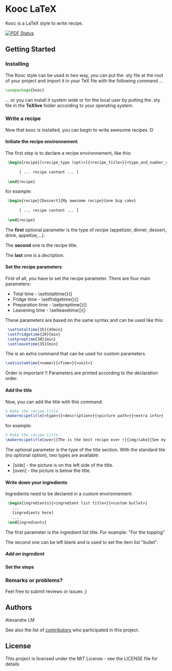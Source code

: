 # Kooc LaTeX

Kooc is a LaTeX style to write recipe.

[![PDF Status](https://www.sharelatex.com/github/repos/Xeladem/kooc-latex/builds/latest/badge.svg)](https://www.sharelatex.com/github/repos/Xeladem/kooc-latex/builds/latest/output.pdf)
## Getting Started
### Installing

The Kooc style can be used in two way, you can put the .sty file at the root of your project and import it in your TeX file with the following command ...

```latex
\usepackage{kooc}
```

... or you can install it system wide or for the local user by putting the .sty file in the **TeXlive** folder according to your operating system. 

### Write a recipe

Now that kooc is installed, you can begin to write awesome recipes :D

#### Initiate the recipe environnement
The first step is to declare a recipe environnement, like this:

```latex
 \begin{recipe}[<recipe_type (opt)>]{<recipe_title>}{<type_and_number_of_elements>}
 
      [ ... recipe content ... ]
      
 \end{recipe}
```

for example:
```latex
 \begin{recipe}[Dessert]{My awesome recipe}{one big cake}
 
      [ ... recipe content ... ]
      
 \end{recipe}
```

The **first** optional parameter is the type of recipe (appetizer, dinner, dessert, drink, appetize,...).

The **second** one is the recipe title.

The **last** one is a decription.

#### Set the recipe parameters

First of all, you have to set the recipe parameter. There are four main parameters:
 * Total time - \settotaltime{<Time>}{<unit>}
 * Fridge time - \setfridgetime{<Time>}{<unit>}
 * Preparation time - \setpreptime{<Time>}{<unit>}
 * Leavening time - \setleavetime{<Time>}{<unit>}
 
These parameters are based on the same syntax and can be used like this:
```latex
 \settotaltime{1h}{45min}
 \setfridgetime{20}{min}
 \setpreptime{30}{min}
 \setleavetime{35}{min}
```

The is an extra command that can be used for custom parameters.
```latex
\setcustomtime{<name>}{<Time>}{<unit>}
```

Order is important !! Parameters are printed according to the declaration order.

#### Add the title

Now, you can add the title with this command:

```latex
% Make the recipe title
\makerecipetitle[<type>]{<description>}{<picture path>}{<extra info>}
```

for example:

```latex
% Make the recipe title
\makerecipetitle[over]{The is the best recipe ever !}{img/cake}{See my website <website>}
```

The optional parameter is the type of the title section. With the standard tite (no optional option), two types are available:
 * [side] - the picture is on the left side of the title.
 * [oven] - the picture is below the title.

#### Write down your ingredients

Ingredients need to be declared in a custom environnement:

```latex
 \begin{ingredients}{<ingredient list title>}{<custom bullet>}
   ...
   [ingredients here]
   ...
 \end{ingredients}
```

The first parameter is the ingredient list title. For example: "For the topping"

The second one can be left blank and is used to set the item list "bullet".

##### Add an ingredient


#### Set the steps


### Remarks or problems?

Feel free to submit reviews or issues ;)

## Authors

Alexandre LM

See also the list of [contributors](https://github.com/Xeladem/kooc-latex/contributors) who participated in this project.

## License

This project is licensed under the MIT License - see the LICENSE file for details

